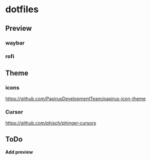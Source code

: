# dotfiles

## Preview
### waybar

### rofi

## Theme
### icons 
https://github.com/PapirusDevelopmentTeam/papirus-icon-theme

### Cursor
https://github.com/phisch/phinger-cursors

## ToDo
#### Add preview
